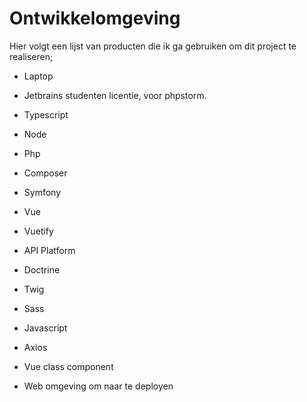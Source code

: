 # Ontwikkelomgeving

Hier volgt een lijst van producten die ik ga gebruiken om dit project te realiseren;

- Laptop

- Jetbrains studenten licentie, voor phpstorm.

- Typescript

- Node

- Php

- Composer

- Symfony

- Vue

- Vuetify

- API Platform

- Doctrine

- Twig

- Sass

- Javascript

- Axios

- Vue class component

- Web omgeving om naar te deployen
